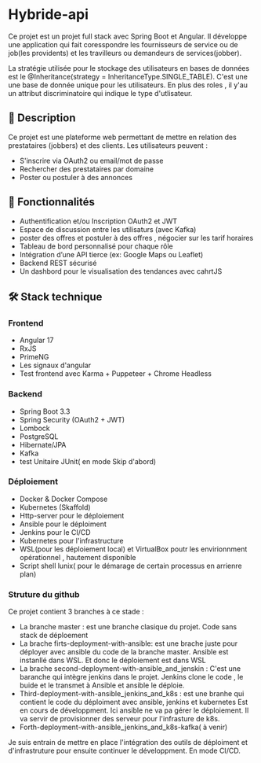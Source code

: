 # Hybride-api
Ce projet est un projet full stack avec Spring Boot et Angular. 
Il développe une application qui fait coresspondre les fournisseurs de service ou de job(les providents) et les travilleurs ou demandeurs de services(jobber).

La stratégie utilisée pour le stockage des utilisateurs en bases de données est le @Inheritance(strategy = InheritanceType.SINGLE_TABLE). C'est une une base de donnée unique pour les utilisateurs.
En plus des roles , il y'au un attribut discriminatoire qui indique le type d'utlisateur. 

## 📝 Description

Ce projet est une plateforme web permettant de mettre en relation des prestataires (jobbers) et des clients.
Les utilisateurs peuvent :
- S'inscrire via OAuth2 ou email/mot de passe
- Rechercher des prestataires par domaine
- Poster ou postuler à des annonces


## 🚀 Fonctionnalités

- Authentification et/ou Inscription OAuth2 et JWT
- Espace de discussion entre les utilisaturs (avec Kafka)
- poster des offres et postuler à des offres , négocier sur les tarif horaires
- Tableau de bord personnalisé pour chaque rôle
- Intégration d’une API tierce (ex: Google Maps ou Leaflet)
- Backend REST sécurisé
- Un dashbord pour le visualisation des tendances avec cahrtJS


## 🛠️ Stack technique

### Frontend
- Angular 17
- RxJS
- PrimeNG
- Les signaux d'angular
- Test frontend avec  Karma + Puppeteer + Chrome Headless

### Backend
- Spring Boot 3.3
- Spring Security (OAuth2 + JWT)
- Lombock 
- PostgreSQL
- Hibernate/JPA
- Kafka
- test Unitaire JUnit( en mode Skip d'abord)

### Déploiement
- Docker & Docker Compose
- Kubernetes (Skaffold)
- Http-server pour le déploiement 
- Ansible pour le déploiment 
- Jenkins pour le  CI/CD
- Kubernetes pour l'infrastructure 
- WSL(pour les déploiement local) et VirtualBox poutr les envirionnment opérationnel , hautement disponible
- Script shell lunix( pour le démarage de certain processus en arrienre plan)


### Struture du github 
Ce projet contient 3 branches à ce stade : 
- La branche master : est une branche clasique du projet. Code sans stack de déploement 
- La brache firts-deployment-with-ansible: est une brache juste pour déployer avec ansible du code de la branche master. Ansible est  
  instanllé dans WSL. Et donc le déploiement est dans WSL
- La brache second-deployment-with-ansible_and_jenskin : C'est une baranche qui intègre jenkins dans le projet. Jenkins clone le code , 
  le buide et le transmet à Ansible et ansible le déploie.
- Third-deployment-with-ansible_jenkins_and_k8s : est une branhe qui contient le code du déploiment avec ansible, jenkins et kubernetes
  Est en cours de développment. Ici ansible ne va pa gérer le déploiement. Il va servir de provisionner des serveur pour l'infrasture de k8s. 
- Forth-deployment-with-ansible_jenkins_and_k8s-kafka( à venir)


Je suis entrain de mettre en place l'intégration des outils de déploiment et d'infrastruture pour ensuite continuer le développment. En mode CI/CD. 




